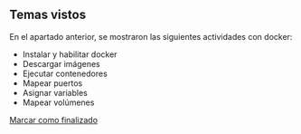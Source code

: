 ## Temas vistos

En el apartado anterior, se mostraron las siguientes actividades con docker:
* Instalar y habilitar docker
* Descargar imágenes
* Ejecutar contenedores
* Mapear puertos
* Asignar variables
* Mapear volúmenes


<a onclick="test()" href="https://fx-learning.mgait.services/finish/containers-execution" target="_parent" class="btn primary-btn">Marcar como finalizado</a>
